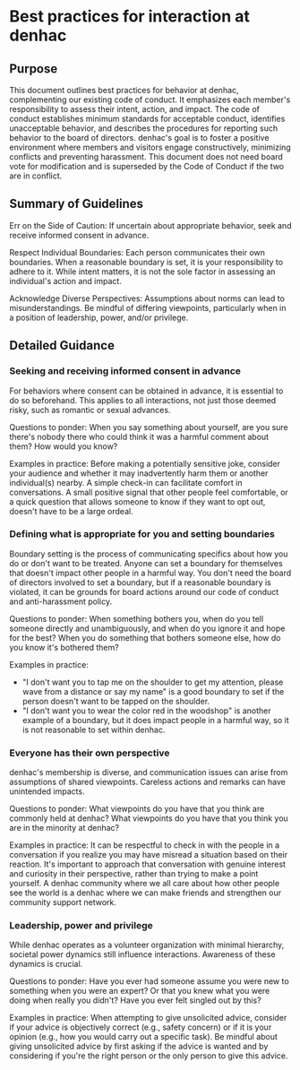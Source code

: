 # Best practices for interaction at denhac


## Purpose

This document outlines best practices for behavior at denhac, complementing our existing code of conduct. It emphasizes each member's responsibility to assess their intent, action, and impact. The code of conduct establishes minimum standards for acceptable conduct, identifies unacceptable behavior, and describes the procedures for reporting such behavior to the board of directors. denhac's goal is to foster a positive environment where members and visitors engage constructively, minimizing conflicts and preventing harassment. This document does not need board vote for modification and is superseded by the Code of Conduct if the two are in conflict. 

## Summary of Guidelines

Err on the Side of Caution: If uncertain about appropriate behavior, seek and receive informed consent in advance.

Respect Individual Boundaries: Each person communicates their own boundaries. When a reasonable boundary is set, it is your responsibility to adhere to it. While intent matters, it is not the sole factor in assessing an individual's action and impact.

Acknowledge Diverse Perspectives: Assumptions about norms can lead to misunderstandings. Be mindful of differing viewpoints, particularly when in a position of leadership, power, and/or privilege.

## Detailed Guidance

### Seeking and receiving informed consent in advance

For behaviors where consent can be obtained in advance, it is essential to do so beforehand. This applies to all interactions, not just those deemed risky, such as romantic or sexual advances.

Questions to ponder: When you say something about yourself, are you sure there's nobody there who could think it was a harmful comment about them? How would you know? 

Examples in practice: Before making a potentially sensitive joke, consider your audience and whether it may inadvertently harm them or another individual(s) nearby. A simple check-in can facilitate comfort in conversations. A small positive signal that other people feel comfortable, or a quick question that allows someone to know if they want to opt out, doesn't have to be a large ordeal. 

### Defining what is appropriate for you and setting boundaries

Boundary setting is the process of communicating specifics about how you do or don't want to be treated. Anyone can set a boundary for themselves that doesn't impact other people in a harmful way. You don't need the board of directors involved to set a boundary, but if a reasonable boundary is violated, it can be grounds for board actions around our code of conduct and anti-harassment policy.

Questions to ponder: When something bothers you, when do you tell someone directly and unambiguously, and when do you ignore it and hope for the best? When you do something that bothers someone else, how do you know it's bothered them? 

Examples in practice:

* "I don't want you to tap me on the shoulder to get my attention, please wave from a distance or say my name" is a good boundary to set if the person doesn't want to be tapped on the shoulder. 
* "I don't want you to wear the color red in the woodshop" is another example of a boundary, but it does impact people in a harmful way, so it is not reasonable to set within denhac.

### Everyone has their own perspective

denhac's membership is diverse, and communication issues can arise from assumptions of shared viewpoints. Careless actions and remarks can have unintended impacts.

Questions to ponder: What viewpoints do you have that you think are commonly held at denhac? What viewpoints do you have that you think you are in the minority at denhac?

Examples in practice: It can be respectful to check in with the people in a conversation if you realize you may have misread a situation based on their reaction. It's important to approach that conversation with genuine interest and curiosity in their perspective, rather than trying to make a point yourself. A denhac community where we all care about how other people see the world is a denhac where we can make friends and strengthen our community support network.

### Leadership, power and privilege

While denhac operates as a volunteer organization with minimal hierarchy, societal power dynamics still influence interactions. Awareness of these dynamics is crucial.

Questions to ponder: Have you ever had someone assume you were new to something when you were an expert? Or that you knew what you were doing when really you didn't? Have you ever felt singled out by this?

Examples in practice: When attempting to give unsolicited advice, consider if your advice is objectively correct (e.g., safety concern) or if it is your opinion (e.g., how you would carry out a specific task). Be mindful about giving unsolicited advice by first asking if the advice is wanted and by considering if you're the right person or the only person to give this advice.
